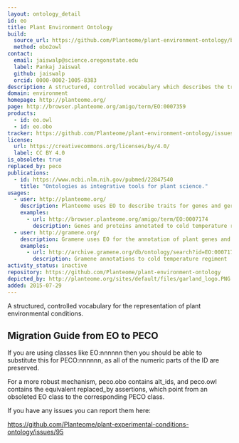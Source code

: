 ```yaml
---
layout: ontology_detail
id: eo
title: Plant Environment Ontology
build:
  source_url: https://github.com/Planteome/plant-environment-ontology/blob/master/plant-environment-ontology.obo.owl
  method: obo2owl
contact:
  email: jaiswalp@science.oregonstate.edu
  label: Pankaj Jaiswal
  github: jaiswalp
  orcid: 0000-0002-1005-8383
description: A structured, controlled vocabulary which describes the treatments, growing conditions, and/or study types used in plant biology experiments.
domain: environment
homepage: http://planteome.org/
page: http://browser.planteome.org/amigo/term/EO:0007359
products:
  - id: eo.owl
  - id: eo.obo
tracker: https://github.com/Planteome/plant-environment-ontology/issues
license:
  url: https://creativecommons.org/licenses/by/4.0/
  label: CC BY 4.0
is_obsolete: true
replaced_by: peco
publications:
  - id: https://www.ncbi.nlm.nih.gov/pubmed/22847540
    title: "Ontologies as integrative tools for plant science."
usages:
  - user: http://planteome.org/
    description: Planteome uses EO to describe traits for genes and germplasm
    examples:
      - url: http://browser.planteome.org/amigo/term/EO:0007174
        description: Genes and proteins annotated to cold temperature regiment
  - user: http://gramene.org/
    description: Gramene uses EO for the annotation of plant genes and QTLs
    examples:
      - url: http://archive.gramene.org/db/ontology/search?id=EO:0007174
        description: Gramene annotations to cold temperature regiment
activity_status: inactive
repository: https://github.com/Planteome/plant-environment-ontology
depicted_by: http://planteome.org/sites/default/files/garland_logo.PNG
added: 2015-07-29
---
```


A structured, controlled vocabulary for the representation of plant environmental conditions.

## Migration Guide from EO to PECO

If you are using classes like EO:nnnnnn then you should be able to substitute this for PECO:nnnnnn, as all of the numeric parts of the ID are preserved.

For a more robust mechanism, peco.obo contains alt_ids, and peco.owl contains the equivalent replaced_by assertions, which point from an obsoleted EO class to the corresponding PECO class.

If you have any issues you can report them here:

https://github.com/Planteome/plant-experimental-conditions-ontology/issues/95
